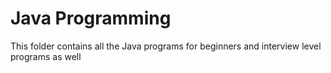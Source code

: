# Java Programming
 This folder contains all the Java programs for beginners and interview level programs as well

